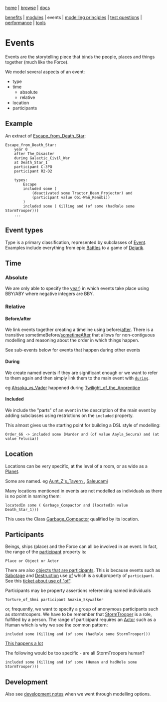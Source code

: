 [home](../) |
[browse](https://www.star-wars-ontology.co.uk/) |
[docs](readme.md)

[benefits](benefits.md) |
[modules](modularisation.md) |
events |
[modelling principles](modelling-principles.md) |
[test questions](test-questions.md) |
[performance](performance.md) |
[tools](tools.md)

# Events

Events are the storytelling piece that binds the people, places and things together (much like the Force).

We model several aspects of an event:
- type
- time
    - absolute 
    - relative 
- location
- participants

## Example
An extract of [Escape_from_Death_Star](https://www.star-wars-ontology.co.uk/individuals/-290302611/):

    Escape_from_Death_Star:
        year 0
        after The_Disaster
        during Galactic_Civil_War
        at Death_Star_1
        participant C-3PO
        participant R2-D2

        types:
            Escape
            included some (
                (deactivated some Tractor_Beam_Projector) and
                (participant value Obi-Wan_Kenobi))
            )
            included some ( Killing and (of some (hadRole some StormTrooper)))
        ...

## Event types

Type is a primary classification, represented by subclasses of [Event](https://www.star-wars-ontology.co.uk/classes/1012130387/).
Examples include everything from epic [Battles](https://www.star-wars-ontology.co.uk/classes/-1367499599/)
to a game of [Dejarik](https://www.star-wars-ontology.co.uk/classes/-137027499/).

## Time

### Absolute

We are only able to specify the [year](https://www.star-wars-ontology.co.uk/dataproperties/948496406/))
in which events take place using BBY/ABY where negative integers are BBY.

### Relative

#### Before/after

We link events together creating a timeline using before/[after](https://www.star-wars-ontology.co.uk/objectproperties/1037526453/).
There is a transitive sometimeBefore/[sometimeAfter](https://www.star-wars-ontology.co.uk/objectproperties/2047817844/) that allows for non-contiguous modelling and reasoning about the order in which things happen.

See sub-events below for events that happen during other events

#### During

We create named events if they are significant enough or we want to refer to them again and
then simply link them to the main event with [```during```](https://www.star-wars-ontology.co.uk/objectproperties/-375708134/).

eg [Ahsoka_vs_Vader](https://www.star-wars-ontology.co.uk/individuals/1661983043/) happened during
[Twilight_of_the_Apprentice](https://www.star-wars-ontology.co.uk/individuals/-1120064623/)

#### Included

We include the "parts" of an event in the description of the main event by adding subclasses
using restrictions on the ```included``` property.

This almost gives us the starting point for building a DSL style of modelling:

    Order_66 -> included some (Murder and (of value Aayla_Secura) and (at value Felucia))


## Location

Locations can be very specific, at the level of a room, or as wide as a [Planet](https://www.star-wars-ontology.co.uk/classes/-957104751/).

Some are named. eg [Aunt_Z's_Tavern ](https://www.star-wars-ontology.co.uk/individuals/-2012059427/), 
[Saleucami ](https://www.star-wars-ontology.co.uk/individuals/-1427370943/)

Many locations mentioned in events are not modelled as individuals as there is
no point in naming them:

    locatedIn some ( Garbage_Compactor and (locatedIn value Death_Star_1)))

This uses the Class [Garbage_Compactor](https://www.star-wars-ontology.co.uk/classes/-1960824747/) qualified by its location.


## Participants

Beings, ships (place) and the Force can all be involved in an event.
In fact, the range of the [participant](https://www.star-wars-ontology.co.uk/objectproperties/1712213772/) property is:

    Place or Object or Actor

There are also [objects that are participants](https://www.star-wars-ontology.co.uk/dlquery/?expression=Object+and+participatedIn+some+Event&syntax=man&query=instances).
This is because events such as [Sabotage](https://www.star-wars-ontology.co.uk/classes/-1625575009/)
and [Destruction](https://www.star-wars-ontology.co.uk/classes/782662763/) use
[of](https://www.star-wars-ontology.co.uk/objectproperties/944795056/) which is a subproperty of ```participant```.
See this [ticket about use of "of"](https://github.com/nickdrummond/star-wars-ontology/issues/15).

Participants may be property assertions referencing named individuals

    Torture_of_Shmi participant Anakin_Skywalker

or, frequently, we want to specify a group of anonymous participants
such as stormtroopers. We have to be remember that [StormTrooper](https://www.star-wars-ontology.co.uk/classes/-2145398193/)
is a role, fulfilled by a person. The range of participant requires an [Actor](https://www.star-wars-ontology.co.uk/classes/1007884718/)
such as a Human which is why we see the common pattern:

    included some (Killing and (of some (hadRole some StormTrooper)))

[This happens a lot](https://www.star-wars-ontology.co.uk/dlquery/?expression=included+some+%28Killing+and+%28of+some+%28hadRole+some+StormTrooper%29%29%29&minus=&syntax=man&query=instances)

The following would be too specific - are all StormTroopers human?

    included some (Killing and (of some (Human and hadRole some StormTrooper)))


## Development

Also see [development notes](events-options.md) when we went through modelling options.